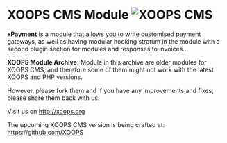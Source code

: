 # XOOPS CMS Module   ![XOOPS CMS](https://avatars2.githubusercontent.com/u/12771439?v=3&s=200)

**xPayment** is a module that allows you to write customised payment gateways, as well as having modular hooking stratum in the module with a second plugin section for modules and responses to invoices..

**XOOPS Module Archive:** Module in this archive are older modules for XOOPS CMS, and therefore some of them might not work with the latest XOOPS and PHP versions. 

However, please fork them and if you have any improvements and fixes, please share them back with us. 

Visit us on http://xoops.org

The upcoming XOOPS CMS version is being crafted at: https://github.com/XOOPS
